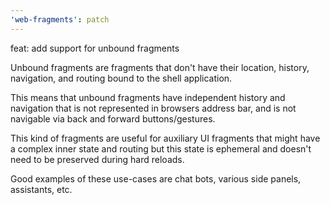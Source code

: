 ```yaml
---
'web-fragments': patch
---
```


feat: add support for unbound fragments

Unbound fragments are fragments that don't have their location, history, navigation, and routing bound to the shell application.

This means that unbound fragments have independent history and navigation that is not represented in browsers address bar, and is not navigable via back and forward buttons/gestures.

This kind of fragments are useful for auxiliary UI fragments that might have a complex inner state and routing but this state is ephemeral and doesn't need to be preserved during hard reloads.

Good examples of these use-cases are chat bots, various side panels, assistants, etc.
